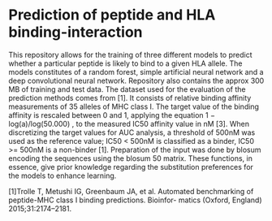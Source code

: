 # Prediction of peptide and HLA binding-interaction
This repository allows for the training of three different models to predict whether a particular peptide is likely to bind to a given HLA allele. The models constitutes of a random forest, simple artificial neural network and a deep convolutional neural network. Repository also contains the approx 300 MB of training and test data. The dataset used for the evaluation of the prediction methods comes from [1]. It consists of relative binding affinity
measurements of 35 alleles of MHC class I. The target value of the binding affinity is rescaled between 0 and 1, applying
the equation 1 − log(a)/log(50.000) , to the measured IC50 affinity value in nM [3]. When discretizing the target values
for AUC analysis, a threshold of 500nM was used as the reference value; IC50 < 500nM is classified as a binder,
IC50 >= 500nM is a non-binder [1]. Preparation of the input was done by blosum encoding the sequences using the
blosum 50 matrix. These functions, in essence, give prior knowledge regarding the substitution preferences for the
models to enhance learning.

[1]Trolle T, Metushi IG, Greenbaum JA, et al. Automated benchmarking of peptide-MHC class I binding predictions. Bioinfor-
matics (Oxford, England) 2015;31:2174–2181.
